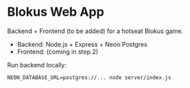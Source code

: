 # Blokus Web App

Backend + Frontend (to be added) for a hotseat Blokus game.

- Backend: Node.js + Express + Neon Postgres
- Frontend: (coming in step 2)

Run backend locally:
```
NEON_DATABASE_URL=postgres://... node server/index.js
```
